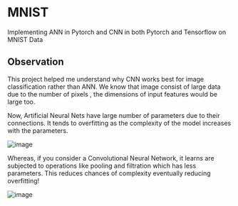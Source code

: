 # MNIST

Implementing ANN in Pytorch and CNN in both Pytorch and Tensorflow on MNIST Data


## Observation

This project helped me understand why CNN works best for image classification rather than ANN. 
We know that image consist of large data due to the number of pixels , the dimensions of input features would be large too.

Now, Artificial Neural Nets have large number of parameters due to their connections. It tends to overfitting as the complexity of the model increases with the parameters.

![image](https://user-images.githubusercontent.com/81815144/195981158-c69d85ad-7b52-470e-a350-798569fdf57d.png)

Whereas, if you consider a Convolutional Neural Network, it learns are subjected to operations like pooling and filtration which has less parameters. This reduces chances of complexity eventually reducing overfitting! 

![image](https://user-images.githubusercontent.com/81815144/195981369-7053340c-4bd6-4192-b792-044340eeaa00.png)


